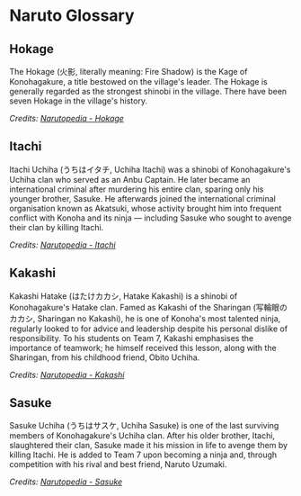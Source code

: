 # Naruto Glossary

## Hokage

The Hokage (火影, literally meaning: Fire Shadow) is the Kage of Konohagakure, a title bestowed on the village's leader. The Hokage is generally regarded as the strongest shinobi in the village. There have been seven Hokage in the village's history.

_Credits: [Narutopedia - Hokage](https://naruto.fandom.com/wiki/Hokage)_

## Itachi

Itachi Uchiha (うちはイタチ, Uchiha Itachi) was a shinobi of Konohagakure's Uchiha clan who served as an Anbu Captain. He later became an international criminal after murdering his entire clan, sparing only his younger brother, Sasuke. He afterwards joined the international criminal organisation known as Akatsuki, whose activity brought him into frequent conflict with Konoha and its ninja — including Sasuke who sought to avenge their clan by killing Itachi.

_Credits: [Narutopedia - Itachi](https://naruto.fandom.com/wiki/Itachi_Uchiha)_

## Kakashi

Kakashi Hatake (はたけカカシ, Hatake Kakashi) is a shinobi of Konohagakure's Hatake clan. Famed as Kakashi of the Sharingan (写輪眼のカカシ, Sharingan no Kakashi), he is one of Konoha's most talented ninja, regularly looked to for advice and leadership despite his personal dislike of responsibility. To his students on Team 7, Kakashi emphasises the importance of teamwork; he himself received this lesson, along with the Sharingan, from his childhood friend, Obito Uchiha.

_Credits: [Narutopedia - Kakashi](https://naruto.fandom.com/wiki/Kakashi_Hatake)_

## Sasuke

Sasuke Uchiha (うちはサスケ, Uchiha Sasuke) is one of the last surviving members of Konohagakure's Uchiha clan. After his older brother, Itachi, slaughtered their clan, Sasuke made it his mission in life to avenge them by killing Itachi. He is added to Team 7 upon becoming a ninja and, through competition with his rival and best friend, Naruto Uzumaki.

_Credits: [Narutopedia - Sasuke](https://naruto.fandom.com/wiki/Sasuke_Uchiha)_
